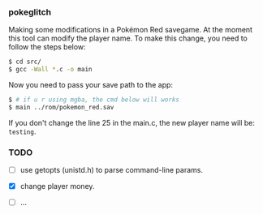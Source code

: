 ### pokeglitch

Making some modifications in a Pokémon Red savegame.
At the moment this tool can modify the player name.
To make this change, you need to follow the steps below:

```bash
$ cd src/
$ gcc -Wall *.c -o main
```

Now you need to pass your save path to the app:

```bash
$ # if u r using mgba, the cmd below will works
$ main ../rom/pokemon_red.sav
```

If you don't change the line 25 in the main.c, the new player name will be:
`testing`.

### TODO

- [ ] use getopts (unistd.h) to parse command-line params.

- [x] change player money.

- [ ] ...

